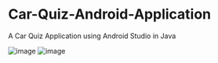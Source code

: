 # Car-Quiz-Android-Application
A Car Quiz Application using Android Studio in Java

![image](https://user-images.githubusercontent.com/66962321/183102322-4a4059fe-bbc8-46a0-b68a-ca72f6888683.png)
![image](https://user-images.githubusercontent.com/66962321/183102689-7231c844-76fb-4f4f-8594-29fc2ed32383.png)

